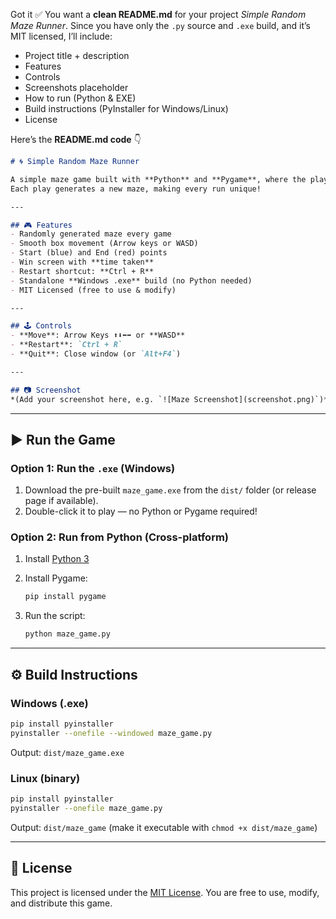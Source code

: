 Got it ✅ You want a **clean README.md** for your project *Simple Random Maze Runner*.
Since you have only the `.py` source and `.exe` build, and it’s MIT licensed, I’ll include:

* Project title + description
* Features
* Controls
* Screenshots placeholder
* How to run (Python & EXE)
* Build instructions (PyInstaller for Windows/Linux)
* License

Here’s the **README.md code** 👇

```markdown
# 🌀 Simple Random Maze Runner

A simple maze game built with **Python** and **Pygame**, where the player navigates through a randomly generated maze to reach the exit.  
Each play generates a new maze, making every run unique!

---

## 🎮 Features
- Randomly generated maze every game
- Smooth box movement (Arrow keys or WASD)
- Start (blue) and End (red) points
- Win screen with **time taken**
- Restart shortcut: **Ctrl + R**
- Standalone **Windows .exe** build (no Python needed)
- MIT Licensed (free to use & modify)

---

## 🕹️ Controls
- **Move**: Arrow Keys ⬆️⬇️⬅️➡️ or **WASD**
- **Restart**: `Ctrl + R`
- **Quit**: Close window (or `Alt+F4`)

---

## 📷 Screenshot
*(Add your screenshot here, e.g. `![Maze Screenshot](screenshot.png)`)*
```

---

## ▶️ Run the Game

### Option 1: Run the `.exe` (Windows)

1. Download the pre-built `maze_game.exe` from the `dist/` folder (or release page if available).
2. Double-click it to play — no Python or Pygame required!

### Option 2: Run from Python (Cross-platform)

1. Install [Python 3](https://www.python.org/downloads/)
2. Install Pygame:

   ```bash
   pip install pygame
   ```
3. Run the script:

   ```bash
   python maze_game.py
   ```

---

## ⚙️ Build Instructions

### Windows (.exe)

```bash
pip install pyinstaller
pyinstaller --onefile --windowed maze_game.py
```

Output: `dist/maze_game.exe`

### Linux (binary)

```bash
pip install pyinstaller
pyinstaller --onefile maze_game.py
```

Output: `dist/maze_game`
(make it executable with `chmod +x dist/maze_game`)

---

## 📜 License

This project is licensed under the [MIT License](LICENSE).
You are free to use, modify, and distribute this game.